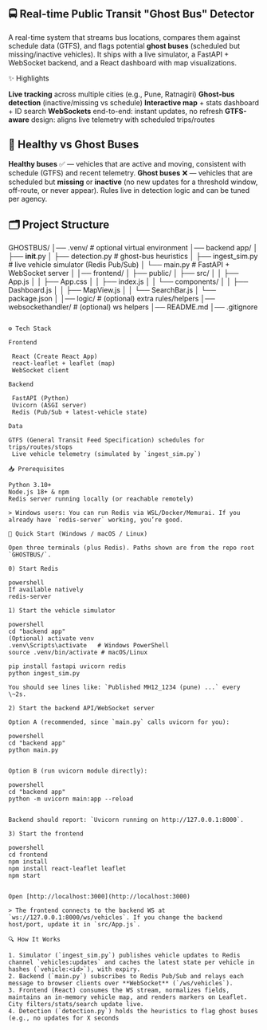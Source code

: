 ## 🚍 Real-time Public Transit "Ghost Bus" Detector 

A real-time system that streams bus locations, compares them against schedule data (GTFS), and flags potential **ghost buses** (scheduled but missing/inactive vehicles). It ships with a live simulator, a FastAPI + WebSocket backend, and a React dashboard with map visualizations.

✨ Highlights

 **Live tracking** across multiple cities (e.g., Pune, Ratnagiri)
 **Ghost-bus detection** (inactive/missing vs schedule)
 **Interactive map** + stats dashboard + ID search
 **WebSockets** end-to-end: instant updates, no refresh
 **GTFS-aware** design: aligns live telemetry with scheduled trips/routes

## 🧭 Healthy vs Ghost Buses

 **Healthy buses** ✅ — vehicles that are active and moving, consistent with schedule (GTFS) and recent telemetry.
 **Ghost buses** ❌ — vehicles that are scheduled but **missing** or **inactive** (no new updates for a threshold window, off-route, or never appear). Rules live in detection logic and can be tuned per agency.


## 🗂️ Project Structure 

GHOSTBUS/
│── .venv/                      # optional virtual environment
│── backend app/
│   ├── __init__.py
│   ├── detection.py            # ghost-bus heuristics
│   ├── ingest_sim.py           # live vehicle simulator (Redis Pub/Sub)
│   └── main.py                 # FastAPI + WebSocket server
│
│── frontend/
│   ├── public/
│   ├── src/
│   │   ├── App.js
│   │   ├── App.css
│   │   ├── index.js
│   │   └── components/
│   │       ├── Dashboard.js
│   │       ├── MapView.js
│   │       └── SearchBar.js
│   └── package.json
│
│── logic/                      # (optional) extra rules/helpers
│── websockethandler/           # (optional) ws helpers
│── README.md
│── .gitignore
```

⚙️ Tech Stack

Frontend

 React (Create React App)
 react-leaflet + leaflet (map)
 WebSocket client

Backend

 FastAPI (Python)
 Uvicorn (ASGI server)
 Redis (Pub/Sub + latest-vehicle state)

Data

GTFS (General Transit Feed Specification) schedules for trips/routes/stops
 Live vehicle telemetry (simulated by `ingest_sim.py`)

📥 Prerequisites

Python 3.10+
Node.js 18+ & npm
Redis server running locally (or reachable remotely)

> Windows users: You can run Redis via WSL/Docker/Memurai. If you already have `redis-server` working, you’re good.

🚀 Quick Start (Windows / macOS / Linux)

Open three terminals (plus Redis). Paths shown are from the repo root `GHOSTBUS/`.

0) Start Redis

powershell
If available natively
redis-server

1) Start the vehicle simulator

powershell
cd "backend app"
(Optional) activate venv
.venv\Scripts\activate   # Windows PowerShell
source .venv/bin/activate # macOS/Linux

pip install fastapi uvicorn redis
python ingest_sim.py

You should see lines like: `Published MH12_1234 (pune) ...` every \~2s.

2) Start the backend API/WebSocket server

Option A (recommended, since `main.py` calls uvicorn for you):

powershell
cd "backend app"
python main.py


Option B (run uvicorn module directly):

powershell
cd "backend app"
python -m uvicorn main:app --reload


Backend should report: `Uvicorn running on http://127.0.0.1:8000`.

3) Start the frontend

powershell
cd frontend
npm install
npm install react-leaflet leaflet
npm start


Open [http://localhost:3000](http://localhost:3000)

> The frontend connects to the backend WS at `ws://127.0.0.1:8000/ws/vehicles`. If you change the backend host/port, update it in `src/App.js`.

🔍 How It Works

1. Simulator (`ingest_sim.py`) publishes vehicle updates to Redis channel `vehicles:updates` and caches the latest state per vehicle in hashes (`vehicle:<id>`), with expiry.
2. Backend (`main.py`) subscribes to Redis Pub/Sub and relays each message to browser clients over **WebSocket** (`/ws/vehicles`).
3. Frontend (React) consumes the WS stream, normalizes fields, maintains an in-memory vehicle map, and renders markers on Leaflet. City filters/stats/search update live.
4. Detection (`detection.py`) holds the heuristics to flag ghost buses (e.g., no updates for X seconds

